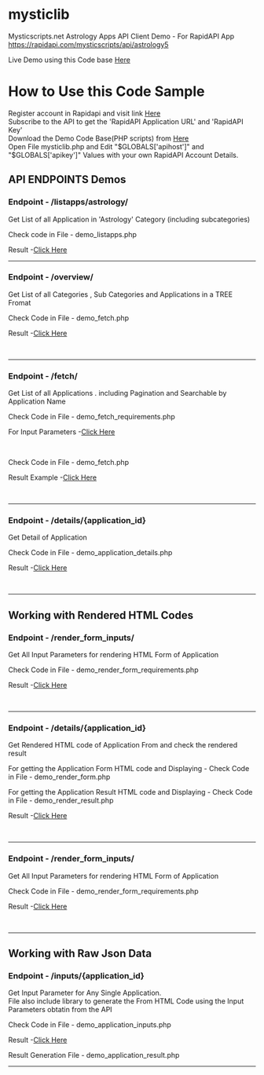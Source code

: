 # mysticlib
Mysticscripts.net Astrology Apps API Client Demo - For RapidAPI App https://rapidapi.com/mysticscripts/api/astrology5
<p>Live Demo using this Code base <a href='https://www.mysticscripts.net/rapidapidocs/'>Here</a>


<h1>How to Use this Code Sample</h1>
<p>Register account in Rapidapi and visit link <a href='https://rapidapi.com/mysticscripts/api/astrology5'>Here</a>
<br>Subscribe to the API to get the 'RapidAPI Application URL' and 'RapidAPI Key'
<br>Download the Demo Code Base(PHP scripts) from <a href='https://github.com/luck143/mysticlib'>Here</a>
<br>Open File mysticlib.php and Edit "$GLOBALS['apihost']" and "$GLOBALS['apikey']" Values with your own RapidAPI Account Details.


<h2>API ENDPOINTS Demos</h2>
<h3>Endpoint - /listapps/astrology/</h3>
<p>Get List of all Application in 'Astrology' Category (including subcategories)</p>

<p>Check code in File - demo_listapps.php</p>
<p>Result -<a href='demo_listapps.php'>Click Here</a></p>
<hr>

<h3>Endpoint - /overview/</h3>
<p>Get List of all Categories , Sub Categories and Applications in a TREE Fromat</p>
<p>Check Code in File - demo_fetch.php</p>
<p>Result -<a href='demo_overview.php'>Click Here</a></p><br>
<hr>

<h3>Endpoint - /fetch/</h3>
<p>Get List of all Applications . including Pagination and Searchable by Application Name</p>
<p>Check Code in File - demo_fetch_requirements.php</p>
<p>For Input Parameters -<a href='demo_fetch_requirements.php'>Click Here</a></p><br>
<p>Check Code in File - demo_fetch.php</p>
<p>Result Example -<a href='demo_fetch.php'>Click Here</a></p><br>
<hr>

<h3>Endpoint - /details/{application_id}</h3>
<p>Get Detail of Application</p>
<p>Check Code in File - demo_application_details.php</p>
<p>Result -<a href='demo_application_details.php'>Click Here</a></p><br>
<hr>

<h2>Working with Rendered HTML Codes</h2>
<h3>Endpoint - /render_form_inputs/</h3>
<p>Get All Input Parameters for rendering HTML Form of Application</p>
<p>Check Code in File - demo_render_form_requirements.php</p>
<p>Result -<a href='demo_render_form_requirements.php'>Click Here</a></p><br>
<hr>

<h3>Endpoint - /details/{application_id}</h3>
<p>Get Rendered HTML code of Application From and check the rendered result</p>
<p>For getting the Application Form HTML code and Displaying - Check Code in File - demo_render_form.php</p>
<p>For getting the Application Result HTML code and Displaying - Check Code in File - demo_render_result.php</p>
<p>Result -<a href='demo_render_form.php'>Click Here</a></p><br>
<hr>

<h3>Endpoint - /render_form_inputs/</h3>
<p>Get All Input Parameters for rendering HTML Form of Application</p>
<p>Check Code in File - demo_render_form_requirements.php</p>
<p>Result -<a href='demo_render_form_requirements.php'>Click Here</a></p><br>
<hr>


<h2>Working with Raw Json Data</h2>

<h3>Endpoint - /inputs/{application_id}</h3>
<p>Get Input Parameter for Any Single Application.
<br> File also include library to generate the From HTML Code using the Input Parameters obtatin from the API
</p>
<p>Check Code in File - demo_application_inputs.php</p>
<p>Result -<a href='demo_application_inputs.php'>Click Here</a></p>

<p>Result Generation File - demo_application_result.php</p>

<hr>

